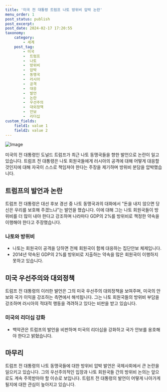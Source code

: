```yaml
---
title: '미국 전 대통령 트럼프 나토 방위비 압박 논란'
menu_order: 1
post_status: publish
post_excerpt: 
post_date: 2024-02-17 17:20:55
taxonomy:
    category:
        - 세계
    post_tag:
        - 미국
        -  트럼프
        -  나토
        -  방위비
        -  압박
        -  동맹국
        -  러시아
        -  공격
        -  대응
        -  발언
        -  논란
        -  우선주의
        -  대외정책
        -  안보
        -  리더십
custom_fields:
    field1: value 1
    field2: value 2
---
```


![Image](https://imgnews.pstatic.net/image/016/2024/02/11/20240211050081_0_20240211164601118.jpg?type=w647)

미국의 전 대통령인 도널드 트럼프가 최근 나토 동맹국들을 향한 발언으로 논란이 일고 있습니다. 트럼프 전 대통령은 나토 회원국들에게 러시아의 공격에 대해 어떻게 대응할 것인지에 대해 자국이 스스로 책임져야 한다는 주장을 제기하며 방위비 분담을 압박했습니다.
## 트럼프의 발언과 논란
트럼프 전 대통령은 대선 후보 경선 중 나토 동맹국과의 대화에서 "돈을 내지 않으면 당신은 우리를 보호해 주겠느냐"는 발언을 했습니다. 이에 대해 그는 나토 회원국들이 방위비를 더 많이 내야 한다고 강조하며 나라마다 GDP의 2%를 방위비로 책정한 약속을 이행해야 한다고 주장했습니다.
### 나토와 방위비
- 나토는 회원국이 공격을 당하면 전체 회원국이 함께 대응하는 집단안보 체제입니다.
- 2014년 약속된 GDP의 2%를 방위비로 지출하는 약속을 많은 회원국이 이행하지 못하고 있습니다.
## 미국 우선주의와 대외정책
트럼프 전 대통령의 이러한 발언은 그의 미국 우선주의 대외정책을 보여주며, 미국의 안보와 국가 이익을 강조하는 측면에서 해석됩니다. 그는 나토 회원국들의 방위비 부담을 강조하며 러시아의 적대적 행동을 격려하고 있다는 비판을 받고 있습니다.
### 미국의 리더십 강화
- 백악관은 트럼프의 발언을 비판하며 미국의 리더십을 강화하고 국가 안보를 옹호해야 한다고 밝혔습니다.
## 마무리
트럼프 전 대통령의 나토 동맹국들에 대한 방위비 압박 발언은 국제사회에서 큰 논란을 일으키고 있습니다. 그의 우선주의적인 입장과 나토 회원국들 간의 방위비 논의는 앞으로도 계속 주목받아야 할 이슈로 보입니다. 트럼프 전 대통령의 발언이 어떻게 나아가게 될지에 대한 관심이 높아지고 있습니다.
